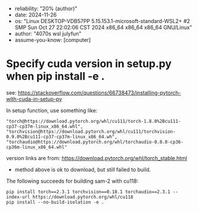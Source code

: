 - reliability: "20% (author)"
- date: 2024-11-26
- os: "Linux DESKTOP-VDB57PP 5.15.153.1-microsoft-standard-WSL2+ #2 SMP Sun Oct 27 22:02:06 CST 2024 x86_64 x86_64 x86_64 GNU/Linux"
- author: "4070s wsl julyfun"
- assume-you-know: [computer]

# Specify cuda version in setup.py when pip install -e .

see: https://stackoverflow.com/questions/66738473/installing-pytorch-with-cuda-in-setup-py

In setup function, use something like:

```
"torch@https://download.pytorch.org/whl/cu111/torch-1.8.0%2Bcu111-cp37-cp37m-linux_x86_64.whl",
"torchvision@https://download.pytorch.org/whl/cu111/torchvision-0.9.0%2Bcu111-cp37-cp37m-linux_x86_64.wh",
"torchaudio@https://download.pytorch.org/whl/torchaudio-0.8.0-cp36-cp36m-linux_x86_64.whl"
```

version links are from: https://download.pytorch.org/whl/torch_stable.html

- method above is ok to download, but still failed to build.

The following succeeds for building sam-2 with cu118:

```
pip install torch==2.3.1 torchvision==0.18.1 torchaudio==2.3.1 --index-url https://download.pytorch.org/whl/cu118
pip install --no-build-isolation -e .
```

